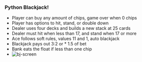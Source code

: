 ### Python Blackjack!

- Player can buy any amount of chips, game over when 0 chips
- Player has options to hit, stand, or double down
- Dealer uses four decks and builds a new stack at 25 cards
- Dealer must hit when less than 17, and stand when 17 or more
- Ace follows soft rules, values 11 and 1, auto blackjack
- Blackjack pays out 3:2 or * 1.5 of bet
- Bank eats the float if less than one chip
- ![bj-screen](https://user-images.githubusercontent.com/38390009/107591234-0747be80-6bbf-11eb-9304-10dc09bdc7e6.png)

